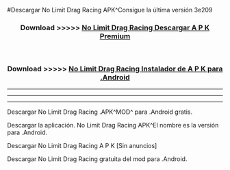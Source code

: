 #Descargar No Limit Drag Racing  APK^Consigue la última versión 3e209



<div align="center">
<h3>Download >>>>> <a href="https://es-sites.web.app/?es= No Limit Drag Racing ">No Limit Drag Racing  Descargar A P K Premium</a></h3><br>

<h3>Download >>>>> <a href="https://es-sites.web.app/?es= No Limit Drag Racing ">No Limit Drag Racing  Instalador de A P K para .Android</a></h3>
</div>


----------------------------------------------------------

----------------------------------------------------------

----------------------------------------------------------

Descargar No Limit Drag Racing  .APK^MOD^ para .Android gratis.

Descargar la aplicación. No Limit Drag Racing  APK^El nombre es la versión para .Android.

Descargar No Limit Drag Racing  A P K [Sin anuncios]

Descargar No Limit Drag Racing  gratuita del mod para .Android.